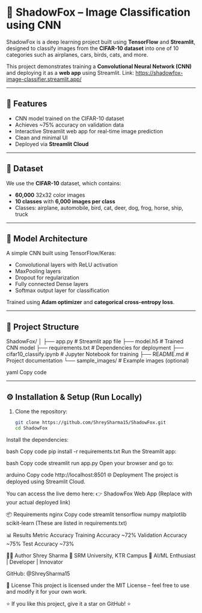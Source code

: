 # 🦊 ShadowFox – Image Classification using CNN

ShadowFox is a deep learning project built using **TensorFlow** and **Streamlit**, designed to classify images from the **CIFAR-10 dataset** into one of 10 categories such as airplanes, cars, birds, cats, and more.  

This project demonstrates training a **Convolutional Neural Network (CNN)** and deploying it as a **web app** using Streamlit.
Link: https://shadowfox-image-classifier.streamlit.app/

---

## 🚀 Features

- CNN model trained on the CIFAR-10 dataset  
- Achieves ~75% accuracy on validation data  
- Interactive Streamlit web app for real-time image prediction  
- Clean and minimal UI  
- Deployed via **Streamlit Cloud**

---

## 🧠 Dataset

We use the **CIFAR-10** dataset, which contains:
- **60,000** 32x32 color images  
- **10 classes** with **6,000 images per class**  
- Classes: airplane, automobile, bird, cat, deer, dog, frog, horse, ship, truck  

---

## 🧩 Model Architecture

A simple CNN built using TensorFlow/Keras:
- Convolutional layers with ReLU activation  
- MaxPooling layers  
- Dropout for regularization  
- Fully connected Dense layers  
- Softmax output layer for classification  

Trained using **Adam optimizer** and **categorical cross-entropy loss**.

---

## 📁 Project Structure

ShadowFox/
│
├── app.py # Streamlit app file
├── model.h5 # Trained CNN model
├── requirements.txt # Dependencies for deployment
├── cifar10_classify.ipynb # Jupyter Notebook for training
├── README.md # Project documentation
└── sample_images/ # Example images (optional)

yaml
Copy code

---

## ⚙️ Installation & Setup (Run Locally)

1. Clone the repository:
   ```bash
   git clone https://github.com/ShreySharma15/ShadowFox.git
   cd ShadowFox
Install the dependencies:

bash
Copy code
pip install -r requirements.txt
Run the Streamlit app:

bash
Copy code
streamlit run app.py
Open your browser and go to:

arduino
Copy code
http://localhost:8501
🌐 Deployment
The project is deployed using Streamlit Cloud.

You can access the live demo here:
👉 ShadowFox Web App (Replace with your actual deployed link)

📦 Requirements
nginx
Copy code
streamlit
tensorflow
numpy
matplotlib
scikit-learn
(These are listed in requirements.txt)

📊 Results
Metric	Accuracy
Training Accuracy	~72%
Validation Accuracy	~75%
Test Accuracy	~73%

👨‍💻 Author
Shrey Sharma
📍 SRM University, KTR Campus
🧠 AI/ML Enthusiast | Developer | Innovator

GitHub: @ShreySharma15

🧾 License
This project is licensed under the MIT License – feel free to use and modify it for your own work.

⭐ If you like this project, give it a star on GitHub! ⭐
